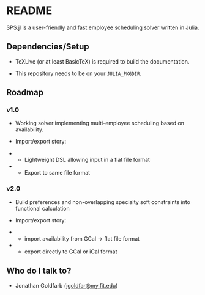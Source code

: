 # README #

SPS.jl is a user-friendly and fast employee scheduling solver written in Julia.

## Dependencies/Setup ##

* TeXLive (or at least BasicTeX) is required to build the documentation.

* This repository needs to be on your `JULIA_PKGDIR`.

## Roadmap ##

### v1.0
* Working solver implementing multi-employee scheduling based on availability.

* Import/export story:

* * Lightweight DSL allowing input in a flat file format

* * Export to same file format

### v2.0
* Build preferences and non-overlapping specialty soft constraints into functional calculation

* Import/export story:

* * import availability from GCal -> flat file format

* * export directly to GCal or iCal format

## Who do I talk to? ##

* Jonathan Goldfarb (jgoldfar@my.fit.edu)